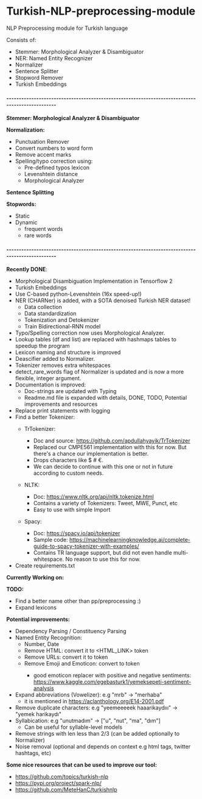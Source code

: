 # Turkish-NLP-preprocessing-module
NLP Preprocessing module for Turkish language

Consists of:
- Stemmer: Morphological Analyzer & Disambiguator
- NER: Named Entity Recognizer
- Normalizer
- Sentence Splitter
- Stopword Remover
- Turkish Embeddings

#### ------------------------------------------------------------------------------------------------

**Stemmer: Morphological Analyzer & Disambiguator**

**Normalization:**
- Punctuation Remover
- Convert numbers to word form
- Remove accent marks
- Spelling/typo correction using:
    - Pre-defined typos lexicon
    - Levenshtein distance
    - Morphological Analyzer
    
**Sentence Splitting**

**Stopwords:**
- Static
- Dynamic
    - frequent words
    - rare words


#### ------------------------------------------------------------------------------------------------

**Recently DONE**:
- Morphological Disambiguation Implementation in Tensorflow 2
- Turkish Embeddings
- Use C-based python-Levenshtein (16x speed-up!)
- NER (CHARNer) is added, with a SOTA denoised Turkish NER dataset!
    - Data collection
    - Data standardization
    - Tokenization and Detokenizer
    - Train Bidirectional-RNN model
- Typo/Spelling correction now uses Morphological Analyzer.
- Lookup tables (df and list) are replaced with hashmaps tables to speedup the program
- Lexicon naming and structure is improved
- Deascifier added to Normalizer.
- Tokenizer removes extra whitespaces
- detect_rare_words flag of Normalizer is updated and is now a more flexible, integer argument.
- Documentation is improved:
    - Doc-strings are updated with Typing
    - Readme.md file is expanded with details, DONE, TODO, Potential improvements and resources
- Replace print statements with logging
- Find a better Tokenizer:
    - TrTokenizer:
        - Doc and source: https://github.com/apdullahyayik/TrTokenizer
        - Replaced our CMPE561 implementation with this for now. But there's a chance our implementation is better.
        - Drops characters like $ # €.
        - We can decide to continue with this one or not in future according to custom needs.
        
    - NLTK:
        - Doc: https://www.nltk.org/api/nltk.tokenize.html
        - Contains a variety of Tokenizers: Tweet, MWE, Punct, etc
        - Easy to use with simple Import
        
    - Spacy:
        - Doc: https://spacy.io/api/tokenizer
        - Sample code: https://machinelearningknowledge.ai/complete-guide-to-spacy-tokenizer-with-examples/
        - Contains TR language support, but did not even handle multi-whitespace. No reason to use this for now.
- Create requirements.txt

**Currently Working on:**


**TODO:**
- Find a better name other than pp/preprocessing :)
- Expand lexicons

**Potential improvements:**
- Dependency Parsing / Constituency Parsing
- Named Entity Recognition:
    - Number, Date
    - Remove HTML: convert it to <HTML_LINK> token
    - Remove URLs: convert it to <URL> token
    - Remove Emoji and Emoticon: convert to <EMO> token
        - good emoticon replacer with positive and negative sentiments: https://www.kaggle.com/egebasturk1/yemeksepeti-sentiment-analysis
- Expand abbreviations (Vowelizer): e.g "mrb" -> "merhaba"
    - it is mentioned in https://aclanthology.org/E14-2001.pdf
- Remove duplicate characters: e.g "yeemeeeeek haaarikaydııı" -> "yemek harikaydı"
- Syllabication: e.g "unutmadım" -> ["u", "nut", "ma", "dım"]
    - Can be useful for syllable-level models
- Remove strings with len less than 2/3 (can be added optionally to Normalizer)
- Noise removal (optional and depends on context e.g html tags, twitter hashtags, etc)
    
    
**Some nice resources that can be used to improve our tool:**
- https://github.com/topics/turkish-nlp
- https://pypi.org/project/spark-nlp/
- https://github.com/MeteHanC/turkishnlp
